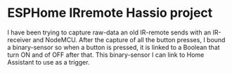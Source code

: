 # ESPHome IRremote Hassio project
I have been trying to capture raw-data an old IR-remote sends with an IR-receiver and NodeMCU. After the capture of all the button presses, I bound a binary-sensor so when a button is pressed, it is linked to a Boolean that turn ON and of OFF after that. This binary-sensor I can link to Home Assistant to use as a trigger. 
